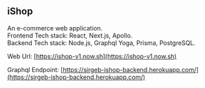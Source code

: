 ## iShop
An e-commerce web application.
<br>Frontend Tech stack: React, Next.js, Apollo.
<br>Backend Tech stack: Node.js, Graphql Yoga, Prisma, PostgreSQL.

Web Url: [https://ishop-v1.now.sh](https://ishop-v1.now.sh)

Graphql Endpoint: [https://sirgeb-ishop-backend.herokuapp.com/](https://sirgeb-ishop-backend.herokuapp.com/)

